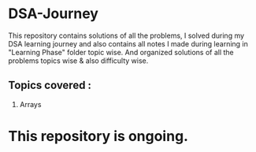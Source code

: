 # DSA-Journey
This repository contains solutions of all the problems, I solved during my DSA learning journey and also contains all notes I made during learning in "Learning Phase" folder topic wise. And organized solutions of all the problems topics wise & also difficulty wise.

## Topics covered :
1. Arrays

# This repository is ongoing.
